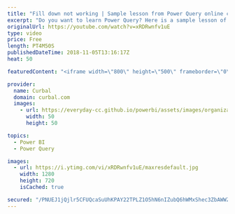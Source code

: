 ```yaml
---
title: "Fill down not working | Sample lesson from Power Query online course"
excerpt: "Do you want to learn Power Query? Here is a sample lesson of our online Power Query Course.  Learn more about it here:  https://goo.gl/qzBVD5  Want to share your Power BI tips & tricks? Here is how: https://youtu.be/MgdglM1vVww  In this video I am going to show you how to do a fill down and fill up in"
originalUrl: https://youtube.com/watch?v=xRDRwnfv1uE
type: video
price: Free
length: PT4M50S
publishedDateTime: 2018-11-05T13:16:17Z
heat: 50

featuredContent: "<iframe width=\"800\" height=\"500\" frameborder=\"0\" src=\"https://www.youtube.com/embed/xRDRwnfv1uE\" allow=\"accelerometer; autoplay; encrypted-media; gyroscope; picture-in-picture\" allowfullscreen></iframe>"

provider:
  name: Curbal
  domain: curbal.com
  images:
    - url: https://everyday-cc.github.io/powerbi/assets/images/organizations/curbal.com-50x50.jpg
      width: 50
      height: 50

topics:
  - Power BI
  - Power Query

images:
  - url: https://i.ytimg.com/vi/xRDRwnfv1uE/maxresdefault.jpg
    width: 1280
    height: 720
    isCached: true

secured: "/PNUEJ1jQjlr5CFUQcaSuUhKPAY22TPLZ1O5hN6nIZubQ6hWMxShec3ZbAWWZjSid04u7qcjoMjHYmEicibn69gIl+oQSO7mg6XmNYN422SswobahFOiPh13AuKF0E3qF0qbBAhS8agqP8olQ5NAmEkL1A/NMJ+RkbATapBBxYcIhQrStiJZlSwIikCIPhnMJkR2LGg3kFnb/3BxMS3WRisYwwqVGcO/W1OHI6yzcXlhEhaVv99dVhM14XVhjgWaLwglgQ1hz0di41U25MlupdQ6hSle9x3X23FehdW4xYEHStGh9FkC+TqK7TBPCoKySE0iPQpFThOPtMvLV5DB69FZbQ+KyapqiC7n2S+HIi/HdgDyoxqv2s4NxDfUU/TCyO21QyBIEYpZDNiXpa1Qk4W+owudFCcDDYhi7qB68BE=;UI1+P1B3oZZvimZnaWftcA=="
---
```


